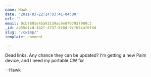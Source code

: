 ```yaml
---
name: Hawk
date: '2011-03-22T14:03:41-04:00'
url: ''
email: 0cb7891e4ba931d9ac0e0797937909c2
_id: ab55e1cd-1b2f-4737-828d-9cf69caf6f4d
slug: "/cwimp/"
template: comment

---
```


Dead links. Any chance they can be updated? I'm getting a new Palm device, and
I need my portable CW fix!

--Hawk
